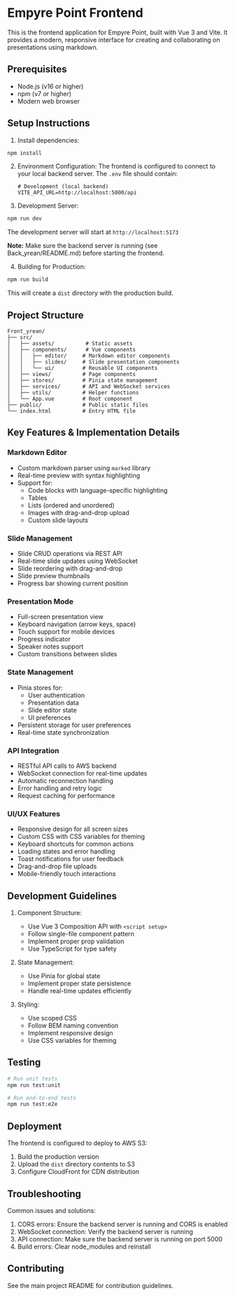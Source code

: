 # Empyre Point Frontend

This is the frontend application for Empyre Point, built with Vue 3 and Vite. It provides a modern, responsive interface for creating and collaborating on presentations using markdown.

## Prerequisites

- Node.js (v16 or higher)
- npm (v7 or higher)
- Modern web browser

## Setup Instructions

1. Install dependencies:
```bash
npm install
```

2. Environment Configuration:
   The frontend is configured to connect to your local backend server. The `.env` file should contain:
   ```
   # Development (local backend)
   VITE_API_URL=http://localhost:5000/api
   ```

3. Development Server:
```bash
npm run dev
```
The development server will start at `http://localhost:5173`

**Note:** Make sure the backend server is running (see Back_yrean/README.md) before starting the frontend.

4. Building for Production:
```bash
npm run build
```
This will create a `dist` directory with the production build.

## Project Structure

```
Front_yrean/
├── src/
│   ├── assets/          # Static assets
│   ├── components/      # Vue components
│   │   ├── editor/     # Markdown editor components
│   │   ├── slides/     # Slide presentation components
│   │   └── ui/         # Reusable UI components
│   ├── views/          # Page components
│   ├── stores/         # Pinia state management
│   ├── services/       # API and WebSocket services
│   ├── utils/          # Helper functions
│   └── App.vue         # Root component
├── public/             # Public static files
└── index.html          # Entry HTML file
```

## Key Features & Implementation Details

### Markdown Editor
- Custom markdown parser using `marked` library
- Real-time preview with syntax highlighting
- Support for:
  - Code blocks with language-specific highlighting
  - Tables
  - Lists (ordered and unordered)
  - Images with drag-and-drop upload
  - Custom slide layouts

### Slide Management
- Slide CRUD operations via REST API
- Real-time slide updates using WebSocket
- Slide reordering with drag-and-drop
- Slide preview thumbnails
- Progress bar showing current position

### Presentation Mode
- Full-screen presentation view
- Keyboard navigation (arrow keys, space)
- Touch support for mobile devices
- Progress indicator
- Speaker notes support
- Custom transitions between slides

### State Management
- Pinia stores for:
  - User authentication
  - Presentation data
  - Slide editor state
  - UI preferences
- Persistent storage for user preferences
- Real-time state synchronization

### API Integration
- RESTful API calls to AWS backend
- WebSocket connection for real-time updates
- Automatic reconnection handling
- Error handling and retry logic
- Request caching for performance

### UI/UX Features
- Responsive design for all screen sizes
- Custom CSS with CSS variables for theming
- Keyboard shortcuts for common actions
- Loading states and error handling
- Toast notifications for user feedback
- Drag-and-drop file uploads
- Mobile-friendly touch interactions

## Development Guidelines

1. Component Structure:
   - Use Vue 3 Composition API with `<script setup>`
   - Follow single-file component pattern
   - Implement proper prop validation
   - Use TypeScript for type safety

2. State Management:
   - Use Pinia for global state
   - Implement proper state persistence
   - Handle real-time updates efficiently

3. Styling:
   - Use scoped CSS
   - Follow BEM naming convention
   - Implement responsive design
   - Use CSS variables for theming

## Testing

```bash
# Run unit tests
npm run test:unit

# Run end-to-end tests
npm run test:e2e
```

## Deployment

The frontend is configured to deploy to AWS S3:
1. Build the production version
2. Upload the `dist` directory contents to S3
3. Configure CloudFront for CDN distribution

## Troubleshooting

Common issues and solutions:
1. CORS errors: Ensure the backend server is running and CORS is enabled
2. WebSocket connection: Verify the backend server is running
3. API connection: Make sure the backend server is running on port 5000
4. Build errors: Clear node_modules and reinstall

## Contributing

See the main project README for contribution guidelines.
